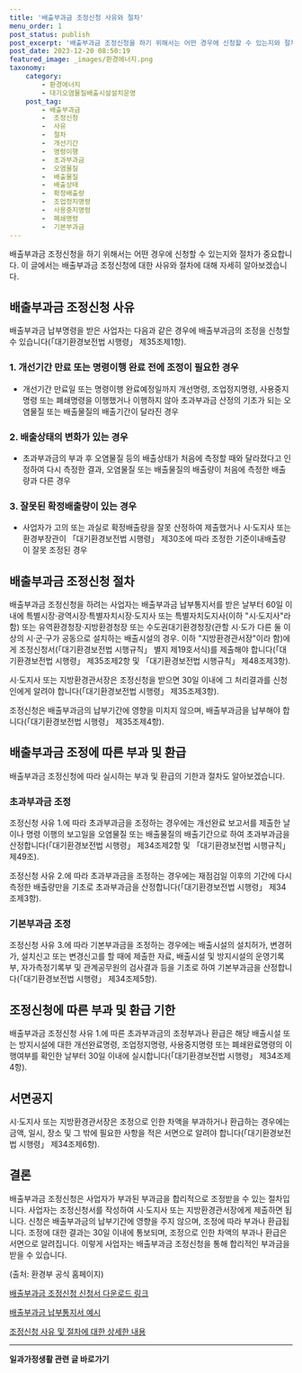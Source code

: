```yaml
---
title: '배출부과금 조정신청 사유와 절차'
menu_order: 1
post_status: publish
post_excerpt: '배출부과금 조정신청을 하기 위해서는 어떤 경우에 신청할 수 있는지와 절차가 중요합니다. 이 글에서는 배출부과금 조정신청에 대한 사유와 절차에 대해 자세히 알아보겠습니다.'
post_date: 2023-12-20 08:50:19
featured_image: _images/환경에너지.png
taxonomy:
    category:
        - 환경에너지
        - 대기오염물질배출시설설치운영
    post_tag:
        - 배출부과금
        -  조정신청
        -  사유
        -  절차
        -  개선기간
        -  명령이행
        -  초과부과금
        -  오염물질
        -  배출물질
        -  배출상태
        -  확정배출량
        -  조업정지명령
        -  사용중지명령
        -  폐쇄명령
        -  기본부과금
---
```



배출부과금 조정신청을 하기 위해서는 어떤 경우에 신청할 수 있는지와 절차가 중요합니다. 이 글에서는 배출부과금 조정신청에 대한 사유와 절차에 대해 자세히 알아보겠습니다.

## 배출부과금 조정신청 사유

배출부과금 납부명령을 받은 사업자는 다음과 같은 경우에 배출부과금의 조정을 신청할 수 있습니다(「대기환경보전법 시행령」 제35조제1항).

### 1. 개선기간 만료 또는 명령이행 완료 전에 조정이 필요한 경우

- 개선기간 만료일 또는 명령이행 완료예정일까지 개선명령, 조업정지명령, 사용중지명령 또는 폐쇄명령을 이행했거나 이행하지 않아 초과부과금 산정의 기초가 되는 오염물질 또는 배출물질의 배출기간이 달라진 경우

### 2. 배출상태의 변화가 있는 경우

- 초과부과금의 부과 후 오염물질 등의 배출상태가 처음에 측정할 때와 달라졌다고 인정하여 다시 측정한 결과, 오염물질 또는 배출물질의 배출량이 처음에 측정한 배출량과 다른 경우

### 3. 잘못된 확정배출량이 있는 경우

- 사업자가 고의 또는 과실로 확정배출량을 잘못 산정하여 제출했거나 시·도지사 또는 환경부장관이 「대기환경보전법 시행령」 제30조에 따라 조정한 기준이내배출량이 잘못 조정된 경우

## 배출부과금 조정신청 절차

배출부과금 조정신청을 하려는 사업자는 배출부과금 납부통지서를 받은 날부터 60일 이내에 특별시장·광역시장·특별자치시장·도지사 또는 특별자치도지사(이하 "시·도지사"라 함) 또는 유역환경청장·지방환경청장 또는 수도권대기환경청장(관할 시·도가 다른 둘 이상의 시·군·구가 공동으로 설치하는 배출시설의 경우. 이하 "지방환경관서장"이라 함)에게 조정신청서(「대기환경보전법 시행규칙」 별지 제19호서식)를 제출해야 합니다(「대기환경보전법 시행령」 제35조제2항 및 「대기환경보전법 시행규칙」 제48조제3항).

시·도지사 또는 지방환경관서장은 조정신청을 받으면 30일 이내에 그 처리결과를 신청인에게 알려야 합니다(「대기환경보전법 시행령」 제35조제3항).

조정신청은 배출부과금의 납부기간에 영향을 미치지 않으며, 배출부과금을 납부해야 합니다(「대기환경보전법 시행령」 제35조제4항).

## 배출부과금 조정에 따른 부과 및 환급

배출부과금 조정신청에 따라 실시하는 부과 및 환급의 기한과 절차도 알아보겠습니다.

### 초과부과금 조정

조정신청 사유 1.에 따라 초과부과금을 조정하는 경우에는 개선완료 보고서를 제출한 날이나 명령 이행의 보고일을 오염물질 또는 배출물질의 배출기간으로 하여 초과부과금을 산정합니다(「대기환경보전법 시행령」 제34조제2항 및 「대기환경보전법 시행규칙」 제49조).

조정신청 사유 2.에 따라 초과부과금을 조정하는 경우에는 재점검일 이후의 기간에 다시 측정한 배출량만을 기초로 초과부과금을 산정합니다(「대기환경보전법 시행령」 제34조제3항).

### 기본부과금 조정

조정신청 사유 3.에 따라 기본부과금을 조정하는 경우에는 배출시설의 설치허가, 변경허가, 설치신고 또는 변경신고를 할 때에 제출한 자료, 배출시설 및 방지시설의 운영기록부, 자가측정기록부 및 관계공무원의 검사결과 등을 기초로 하여 기본부과금을 산정합니다(「대기환경보전법 시행령」 제34조제5항).

## 조정신청에 따른 부과 및 환급 기한

배출부과금 조정신청 사유 1.에 따른 초과부과금의 조정부과나 환급은 해당 배출시설 또는 방지시설에 대한 개선완료명령, 조업정지명령, 사용중지명령 또는 폐쇄완료명령의 이행여부를 확인한 날부터 30일 이내에 실시합니다(「대기환경보전법 시행령」 제34조제4항).

## 서면공지

시·도지사 또는 지방환경관서장은 조정으로 인한 차액을 부과하거나 환급하는 경우에는 금액, 일시, 장소 및 그 밖에 필요한 사항을 적은 서면으로 알려야 합니다(「대기환경보전법 시행령」 제34조제6항).

## 결론

배출부과금 조정신청은 사업자가 부과된 부과금을 합리적으로 조정받을 수 있는 절차입니다. 사업자는 조정신청서를 작성하여 시·도지사 또는 지방환경관서장에게 제출하면 됩니다. 신청은 배출부과금의 납부기간에 영향을 주지 않으며, 조정에 따라 부과나 환급됩니다. 조정에 대한 결과는 30일 이내에 통보되며, 조정으로 인한 차액의 부과나 환급은 서면으로 알려집니다. 이렇게 사업자는 배출부과금 조정신청을 통해 합리적인 부과금을 받을 수 있습니다.

(출처: 환경부 공식 홈페이지)

[배출부과금 조정신청 신청서 다운로드 링크](http://example.com)

[배출부과금 납부통지서 예시](http://example.com)

[조정신청 사유 및 절차에 대한 상세한 내용](http://example.com)
<!-- wp:separator -->
<hr class="wp-block-separator has-alpha-channel-opacity"/>
<!-- /wp:separator -->

<!-- wp:group {"backgroundColor":"base","layout":{"type":"constrained"}} -->
<div class="wp-block-group has-base-background-color has-background"><!-- wp:paragraph {"align":"center","fontSize":"medium"} -->
<p class="has-text-align-center has-large-font-size"><strong>일과가정생활 관련 글 바로가기</strong></p>
<!-- /wp:paragraph -->


<!-- wp:latest-posts
{"categories":[{"id":10918,"count":19,"description":"","link":"https://uknowlaw.com/category/%ec%9d%bc%ea%b3%bc%ea%b0%80%ec%a0%95%ec%83%9d%ed%99%9c/","name":"일과가정생활","slug":"일과가정생활","taxonomy":"category","parent":0,"meta":[],"_links":{"self":[{"href":"https://uknowlaw.com/wp-json/wp/v2/categories/10918"}],"collection":[{"href":"https://uknowlaw.com/wp-json/wp/v2/categories"}],"about":[{"href":"https://uknowlaw.com/wp-json/wp/v2/taxonomies/category"}],"wp:post_type":[{"href":"https://uknowlaw.com/wp-json/wp/v2/posts?categories=10918"}],"curies":[{"name":"wp","href":"https://api.w.org/{rel}","templated":true}]}}],"postsToShow":100,"excerptLength":28,"postLayout":"grid","columns":2,"featuredImageAlign":"left","featuredImageSizeSlug":"large","fontSize":"small"} /--></div>
<!-- /wp:group -->